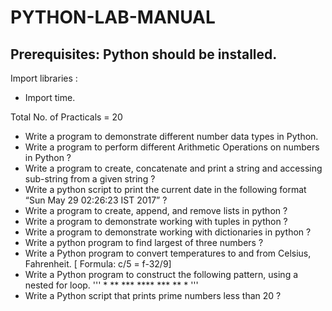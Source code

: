 # PYTHON-LAB-MANUAL

## Prerequisites: Python should be installed.

Import libraries :
- Import time.

Total No. of Practicals = 20

- Write a program to demonstrate different number data types in Python.
- Write a program to perform different Arithmetic Operations on numbers in Python ?
- Write a program to create, concatenate and print a string and accessing sub-string from a given string ?
- Write a python script to print the current date in the following format “Sun May 29 02:26:23 IST 2017” ?
- Write a program to create, append, and remove lists in python ?
- Write a program to demonstrate working with tuples in python ?
- Write a program to demonstrate working with dictionaries in python ?
- Write a python program to find largest of three numbers ?
- Write a Python program to convert temperatures to and from Celsius, Fahrenheit.
  [ Formula: c/5 = f-32/9]
- Write a Python program to construct the following pattern, using a nested for loop.
  '''
        *
        ** 
        *** 
        **** 
        *** 
        **
        *
  '''
- Write a Python script that prints prime numbers less than 20 ?

